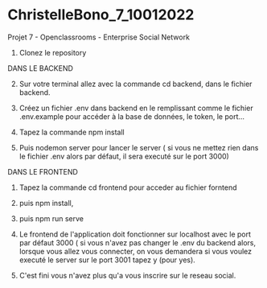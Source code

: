 # ChristelleBono_7_10012022
 Projet 7 - Openclassrooms - Enterprise Social Network


1. Clonez le repository 

DANS LE BACKEND

2. Sur votre terminal allez avec la commande cd backend, dans le fichier backend.

3. Créez un fichier .env dans backend en le remplissant comme le fichier .env.example pour accéder à la base de données, le token, le port...

4. Tapez la commande npm install 

5. Puis nodemon server pour lancer le server ( si vous ne mettez rien dans le fichier .env alors par défaut, il sera executé sur le port 3000)

DANS LE FRONTEND

1. Tapez la commande cd frontend pour acceder au fichier forntend

3. puis npm install, 
 
5. puis npm run serve

2. Le frontend de l'application doit fonctionner sur localhost avec le port par défaut 3000 ( si vous n'avez pas changer le .env du backend alors, lorsque vous allez vous connecter, on vous demandera si vous voulez executé le server sur le port 3001 tapez y (pour yes).

6. C'est fini vous n'avez plus qu'a vous inscrire sur le reseau social. 

